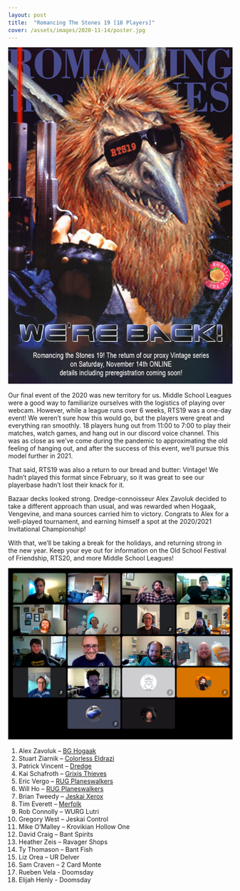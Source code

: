 ```yaml
---
layout: post
title:  "Romancing The Stones 19 [18 Players]"
cover: /assets/images/2020-11-14/poster.jpg
---
```


![](/assets/images/2020-11-14/poster.jpg)

Our final event of the 2020 was new territory for us. Middle School Leagues
were a good way to familiarize ourselves with the logistics of playing over
webcam. However, while a league runs over 6 weeks, RTS19 was a one-day event!
We weren’t sure how this would go, but the players were great and everything
ran smoothly. 18 players hung out from 11:00 to 7:00 to play their matches,
watch games, and hang out in our discord voice channel. This was as close as
we’ve come during the pandemic to approximating the old feeling of hanging
out, and after the success of this event, we’ll pursue this model further in
2021.

That said, RTS19 was also a return to our bread and butter: Vintage! We
hadn’t played this format since February, so it was great to see our
playerbase hadn’t lost their knack for it.

Bazaar decks looked strong. Dredge-connoisseur Alex Zavoluk decided to take a
different approach than usual, and was rewarded when Hogaak, Vengevine, and
mana sources carried him to victory. Congrats to Alex for a well-played
tournament, and earning himself a spot at the 2020/2021 Invitational
Championship!

With that, we’ll be taking a break for the holidays, and returning strong in
the new year. Keep your eye out for information on the Old School Festival of
Friendship, RTS20, and more Middle School Leagues!

![](/assets/images/2020-11-14/players.png)

1.	Alex Zavoluk – [BG Hogaak](/assets/images/2020-11-14/alex.jpg)
2.	Stuart Ziarnik – [Colorless Eldrazi](/assets/images/2020-11-14/stu.jpg)
3.	Patrick Vincent – [Dredge](/assets/images/2020-11-14/patrick.jpg)
4.	Kai Schafroth – [Grixis Thieves](/assets/images/2020-11-14/kai_grixis.jpg)
5.	Eric Vergo – [RUG Planeswalkers](/assets/images/2020-11-14/eric.jpg)
6.	Will Ho – [RUG Planeswalkers](/assets/images/2020-11-14/will.jpg)
7.	Brian Tweedy – [Jeskai Xerox](/assets/images/2020-11-14/tweedy.jpg)
8.	Tim Everett – [Merfolk](/assets/images/2020-11-14/tim.jpg)
9.	Rob Connolly – WURG Lutri
10.	Gregory West – Jeskai Control
11.	Mike O’Malley – Krovikian Hollow One
12.	David Craig – Bant Spirits
13.	Heather Zeis – Ravager Shops
14.	Ty Thomason – Bant Fish
15.	Liz Orea – UR Delver
16.	Sam Craven – 2 Card Monte
17.	Rueben Vela - Doomsday
18.	Elijah Henly - Doomsday

